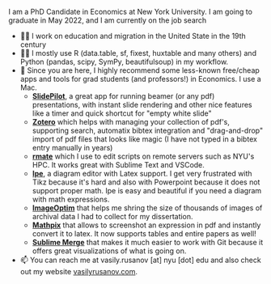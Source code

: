 I am a PhD Candidate in Economics at New York University. I am going to graduate in May 2022, and I am currently on the job search

- 👨‍🔬 I work on education and migration in the United State in the 19th century
- 👩‍💻 I mostly use R (data.table, sf, fixest, huxtable and many others) and Python (pandas, scipy, SymPy, beautifulsoup) in my workflow.
- 🔨 Since you are here,  I highly recommend some less-known free/cheap apps and tools for grad students (and professors!) in Economics. I use a Mac. 
  - [**SlidePilot**](https://github.com/SlidePilot/SlidePilot-macOS), a great app for running beamer (or any pdf) presentations, with instant slide rendering and other nice features like a timer and quick shortcut for "empty white slide"
  - [**Zotero**](https://www.zotero.org/) which helps with managing your collection of pdf's, supporting search, automatix bibtex integration and "drag-and-drop" import of pdf files that looks like magic (I have not typed in a bibtex entry manually in years)
  - [**rmate**](https://github.com/aurora/rmate) which I use to edit scripts on remote servers such as NYU's HPC. It works great with Sublime Text and VSCode.
  - [**Ipe**](https://ipe.otfried.org/), a diagram editor with Latex support. I get very frustrated with Tikz because it's hard and also with Powerpoint because it does not support proper math. Ipe is easy and beautiful if you need a diagram with math expressions.
  - [**ImageOptim**](https://imageoptim.com/mac) that helps me shring the size of thousands of images of archival data I had to collect for my dissertation.
  - [**Mathpix**](https://mathpix.com/) that allows to screenshot an expression in pdf and instantly convert it to latex. It now supports tables and entire papers as well!
  - [**Sublime Merge**](https://www.sublimemerge.com/) that makes it much easier to work with Git because it offers great visualizations of what is going on.
- 📫 You can reach me at vasily.rusanov [at] nyu [dot] edu and also check out my website [vasilyrusanov.com](vasilyrusanov.com).

